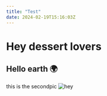 ```yaml
---
title: "Test"
date: 2024-02-19T15:16:03Z
---
```


# Hey dessert lovers

## Hello earth 🌍

this is the secondpic 
![hey](/food.jpg "food")